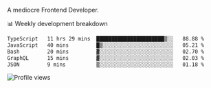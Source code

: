 A mediocre Frontend Developer.

📊 Weekly development breakdown
<!--START_SECTION:waka-->

```txt
TypeScript   11 hrs 29 mins  ██████████████████████▒░░   88.88 %
JavaScript   40 mins         █▒░░░░░░░░░░░░░░░░░░░░░░░   05.21 %
Bash         20 mins         ▓░░░░░░░░░░░░░░░░░░░░░░░░   02.70 %
GraphQL      15 mins         ▓░░░░░░░░░░░░░░░░░░░░░░░░   02.03 %
JSON         9 mins          ▒░░░░░░░░░░░░░░░░░░░░░░░░   01.18 %
```

<!--END_SECTION:waka-->

<img src="https://gpvc.arturio.dev/iqbalfasri" alt="Profile views"/>
